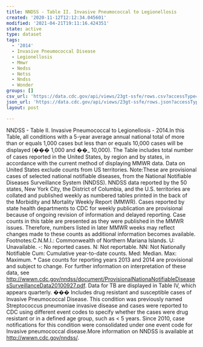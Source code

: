 ```yaml
---
title: NNDSS - Table II. Invasive Pneumococcal to Legionellosis
created: '2020-11-12T12:12:34.045601'
modified: '2021-04-21T19:11:16.424351'
state: active
type: dataset
tags:
  - '2014'
  - Invasive Pneumococcal Disease
  - Legionellosis
  - Mmwr
  - Nedss
  - Netss
  - Nndss
  - Wonder
groups: []
csv_url: 'https://data.cdc.gov/api/views/23gt-ssfe/rows.csv?accessType=DOWNLOAD'
json_url: 'https://data.cdc.gov/api/views/23gt-ssfe/rows.json?accessType=DOWNLOAD'
layout: post

---
```

NNDSS - Table II. Invasive Pneumococcal to Legionellosis - 2014.In this Table, all conditions with a 5-year average annual national total of more than or equals 1,000 cases but less than or equals 10,000 cases will be displayed (��� 1,000 and ��_ 10,000). The Table includes total number of cases reported in the United States, by region and by states, in accordance with the current method of displaying MMWR data.  Data on United States exclude counts from US territories. Note:These are provisional cases of selected national notifiable diseases, from the National Notifiable Diseases Surveillance System (NNDSS). NNDSS data reported by the 50 states, New York City, the District of Columbia, and the U.S. territories are collated and published weekly as numbered tables printed in the back of the Morbidity and Mortality Weekly Report (MMWR). Cases reported by state health departments to CDC for weekly publication are provisional because of ongoing revision of information and delayed reporting. Case counts in this table are presented as they were published in the MMWR issues. Therefore, numbers listed in later MMWR weeks may reflect changes made to these counts as additional information becomes available. Footnotes:C.N.M.I.: Commonwealth of Northern Mariana Islands. U: Unavailable.    -: No reported cases.    N: Not reportable.    NN: Not Nationally Notifiable    Cum: Cumulative year-to-date counts.    Med: Median.    Max: Maximum. * Case counts for reporting years 2013 and 2014 are provisional and subject to change. For further information on interpretation of these data, see http://wwwn.cdc.gov/nndss/document/ProvisionalNationaNotifiableDiseasesSurveillanceData20100927.pdf. Data for TB are displayed in Table IV, which appears quarterly. ��� Includes drug resistant and susceptible cases of Invasive Pneumococcal Disease. This condition was previously named Streptococcus pneumoniae invasive disease and cases were reported to CDC using different event codes to specify whether the cases were drug resistant or in a defined age group, such as < 5 years. Since 2010, case notifications for this condition were consolidated under one event code for Invasive pneumococcal disease.More information on NNDSS is available at http://wwwn.cdc.gov/nndss/.
